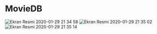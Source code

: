 # MovieDB

![Ekran Resmi 2020-01-29 21 34 58](https://user-images.githubusercontent.com/37477789/73386035-41f5f600-42df-11ea-8079-ff6b12096f0c.png)
![Ekran Resmi 2020-01-29 21 35 02](https://user-images.githubusercontent.com/37477789/73386041-44585000-42df-11ea-8aea-ab15fc448567.png)
![Ekran Resmi 2020-01-29 21 35 14](https://user-images.githubusercontent.com/37477789/73386109-5cc86a80-42df-11ea-9daf-fad1e2b467d6.png)
